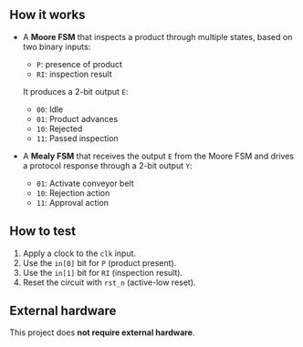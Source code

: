 <!---

This file is used to generate your project datasheet. Please fill in the information below and delete any unused
sections.

You can also include images in this folder and reference them in the markdown. Each image must be less than
512 kb in size, and the combined size of all images must be less than 1 MB.
-->

## How it works

- A **Moore FSM** that inspects a product through multiple states, based on two binary inputs:
  - `P`: presence of product
  - `RI`: inspection result

  It produces a 2-bit output `E`:
  - `00`: Idle
  - `01`: Product advances
  - `10`: Rejected
  - `11`: Passed inspection

- A **Mealy FSM** that receives the output `E` from the Moore FSM and drives a protocol response through a 2-bit output `Y`:
  - `01`: Activate conveyor belt
  - `10`: Rejection action
  - `11`: Approval action

## How to test

1. Apply a clock to the `clk` input.
2. Use the `in[0]` bit for `P` (product present).
3. Use the `in[1]` bit for `RI` (inspection result).
4. Reset the circuit with `rst_n` (active-low reset).

## External hardware

This project does **not require external hardware**.
